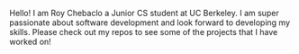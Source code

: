 Hello! I am Roy Chebaclo a Junior CS student at UC Berkeley. I am super passionate about software development and look forward to developing my skills. Please check out my repos to see some of the projects that I have worked on!
